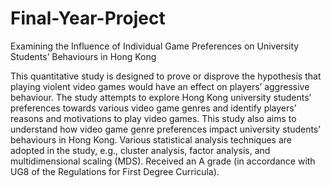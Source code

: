 # Final-Year-Project
Examining the Influence of Individual Game Preferences on University Students’ Behaviours in Hong Kong

This quantitative study is designed to prove or disprove the hypothesis that playing violent video games would have an effect on players’ aggressive behaviour. The study attempts to explore Hong Kong university students’ preferences towards various video game genres and identify players’ reasons and motivations to play video games. This study also aims to understand how video game genre preferences impact university students’ behaviours in Hong Kong. Various statistical analysis techniques are adopted in the study, e.g., cluster analysis, factor analysis, and multidimensional scaling (MDS). Received an A grade (in accordance with UG8 of the Regulations for First Degree Curricula).
